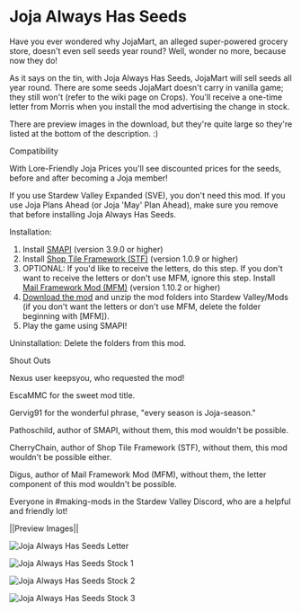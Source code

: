 # Joja Always Has Seeds
Have you ever wondered why JojaMart, an alleged super-powered grocery store, doesn't even sell seeds year round? Well, wonder no more, because now they do!

As it says on the tin, with Joja Always Has Seeds, JojaMart will sell seeds all year round. There are some seeds JojaMart doesn't carry in vanilla game; they still won't (refer to the wiki page on Crops). You'll receive a one-time letter from Morris when you install the mod advertising the change in stock.

There are preview images in the download, but they're quite large so they're listed at the bottom of the description. :)

Compatibility

With  Lore-Friendly Joja Prices you'll see discounted prices for the seeds, before and after becoming a Joja member!

If you use Stardew Valley Expanded (SVE), you don't need this mod. If you use Joja Plans Ahead (or Joja 'May' Plan Ahead), make sure you remove that before installing Joja Always Has Seeds.

Installation:
1. Install <a href="https://smapi.io/">SMAPI</a> (version 3.9.0 or higher)
2. Install <a href="https://www.nexusmods.com/stardewvalley/mods/5005">Shop Tile Framework (STF)</a> (version 1.0.9 or higher)
3. OPTIONAL: If you'd like to receive the letters, do this step. If you don't want to receive the letters or don't use MFM, ignore this step. Install <a href="https://www.nexusmods.com/stardewvalley/mods/1536">Mail Framework Mod (MFM)</a> (version 1.10.2 or higher)
4. <a href="https://github.com/LenneDalben/StardewValleyModsGPL/releases/">Download the mod</a> and unzip the mod folders into Stardew Valley/Mods (if you don't want the letters or don't use MFM, delete the folder beginning with [MFM]).
5. Play the game using SMAPI!

Uninstallation:
Delete the folders from this mod.

Shout Outs

Nexus user keepsyou, who requested the mod!

EscaMMC for the sweet mod title.

Gervig91 for the wonderful phrase, "every season is Joja-season."

Pathoschild, author of SMAPI, without them, this mod wouldn't be possible.

CherryChain, author of Shop Tile Framework (STF), without them, this mod wouldn't be possible either.

Digus, author of Mail Framework Mod (MFM), without them, the letter component of this mod wouldn't be possible.

Everyone in #making-mods in the Stardew Valley Discord, who are a helpful and friendly lot!

||Preview Images||

![Joja Always Has Seeds Letter](Preview%20Images/Joja%20Always%20Has%20Seeds%20Letter.png)

![Joja Always Has Seeds Stock 1](Preview%20Images/Joja%20Always%20Has%20Seeds%20Stock%201.png)

![Joja Always Has Seeds Stock 2](Preview%20Images/Joja%20Always%20Has%20Seeds%20Stock%202.png)

![Joja Always Has Seeds Stock 3](Preview%20Images/Joja%20Always%20Has%20Seeds%20Stock%203.png)